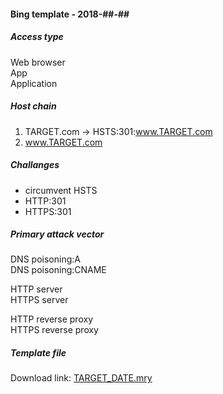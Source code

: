 #### Bing template - 2018-##-##

##### Access type
Web browser   
App   
Application   

##### Host chain
  1. TARGET.com    &#8594;  HSTS:301:www.TARGET.com
  2. www.TARGET.com

##### Challanges
  * circumvent HSTS
  * HTTP:301
  * HTTPS:301
  
##### Primary attack vector

DNS poisoning:A   
DNS poisoning:CNAME   

HTTP server   
HTTPS server   

HTTP reverse proxy   
HTTPS reverse proxy   

##### Template file
Download link: [TARGET_DATE.mry](/templates/TARGET_DATE.mry)

